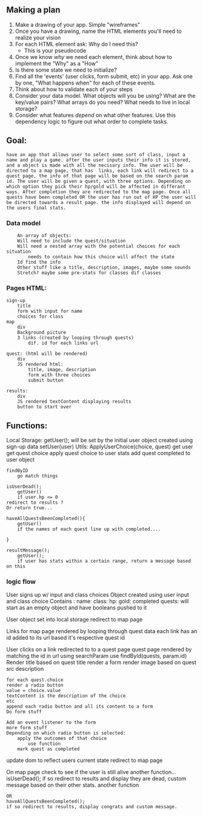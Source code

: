 ## Making a plan
1) Make a drawing of your app. Simple "wireframes"
2) Once you have a drawing, name the HTML elements you'll need to realize your vision
3) For each HTML element ask: Why do I need this?
    - This is your pseudocode
4) Once we know _why_ we need each element, think about how to implement the "Why" as a "How"
5) Is there some state we need to initialize?
6) Find all the 'events' (user clicks, form submit, etc) in your app. Ask one by one, "What happens when" for each of these events.
7) Think about how to validate each of your steps
8) Consider your data model. What objects will you be using? What are the key/value pairs? What arrays do you need? What needs to live in local storage?
9) Consider what features _depend_ on what other features. Use this dependency logic to figure out what order to complete tasks.

## Goal:
    have an app that allows user to select some sort of class, input a name and play a game. after the user inputs their info it is stored, and a object is made with all the necisary info. The user will be directed to a map page, that has  links, each link will redirect to a quest page, the info of that page will be based on the search param id. The user will be given a quest, with three options. Depending on which option they pick their hp/gold will be affected in differant ways. After completion they are redirected to the map page. Once all quests have been completed OR the user has run out of HP the user will be directed towards a result page. the info displayed will depend on the users final stats. 

### Data model
        An array of objects:
        Will need to include the quest/situation
        Will need a nested array with the potential choices for each situation
            needs to contain how this choice will affect the state
        Id find the info 
        Other stuff like a title, description, images, maybe some sounds
        Stretch? maybe some pre-stats for classes dif classes
### Pages HTML:
    sign-up
        title
        form with input for name
        choices for class
    map
        div
        Background picture
        3 links (created by looping through quests)
            dif. id for each links url

    quest: (html will be rendered)
        div 
        JS rendered html:
            title, image, description
            form with three choices
            submit button

    results:
        div
        JS rendered textContent displaying results
        button to start over


## Functions:
Local Storage:
    getUser();
        will be set by the initial user object created using sign-up data
    setUser(user)
Utils:
    ApplyUserChoice(choice, quest)
    get user
    get quest choice
    apply quest choice to user stats
    add quest completed to user object


    findByID
        go match things

    isUserDead();
        getUser()
        if user.hp <= 0
    redirect to results ?
    Or return true...
    
    haveAllQuestsBeenCompleted(){
        getUser()
        if the names of each quest line up with completed....

    }

    resultMessage();
        getUser();
        if user has stats within a certain range, return a message based on this

### logic flow

User signs up w/ input and class choices
Object created using user input and class choice
    Contains :
    name:
    class:
    hp:
    gold:
    completed quests: 
            will start as an empty object and have booleans pushed to it

User object set into local storage
redirect to map page

Links for map page rendered by looping through quest data
each link has an id added to its url based it's respective quest id

User clicks on a link
redirected to to a quest page
quest page rendered by matching the id in url using searchParam
    use findById(quests, param.id)
    Render title based on quest title
    render a form
    render image based on quest src
    description

    for each quest.choice
    render a radio button
    value = choice.value
    textContent is the description of the choice
    etc
    append each radio button and all its content to a form
    Do form stuff

    Add an event listener to the form
    more form stuff
    Depending on which radio button is selected:
        apply the outcomes of that choice
            use function
        mark quest as completed

update dom to reflect users current state
redirect to map page

On map page
check to see if the user is still alive
    another function...
    isUserDead();
    if so redirect to results and display they are dead, custom message based on their other stats. another function

    OR
    haveAllQuestsBeenCompleted();
    if so redirect to results, display congrats and custom message.




